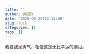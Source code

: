```yaml
---
title: ''
author: 黄国政
date: '2025-09-25T22:15:00'
slug: luck
categories: []
tags: []
---
```


我要鼓足勇气，相信这是无比幸运的遇见。